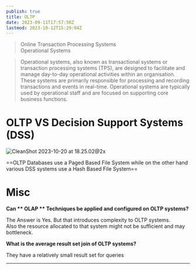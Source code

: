 ```yaml
---
publish: true
title: OLTP
date: 2023-09-11T17:57:50Z
lastmod: 2023-10-12T15:29:04Z
---
```


> Online Transaction Processing Systems  
> Operational Systems

> Operational systems, also known as transactional systems or transaction processing systems (TPS), are designed to facilitate and manage day-to-day operational activities within an organisation. These systems are primarily responsible for processing and recording transactions and events in real-time. Operational systems are typically used by operational staff and are focused on supporting core business functions.

# OLTP VS Decision Support Systems (DSS)

​![CleanShot 2023-10-20 at 18.25.02@2x](CleanShot%202023-10-20%20at%2018.25.02@2x-20231020182641-0tkamg1.png)​

==OLTP Databases use a Paged Based File System while on the other hand various DSS systems use a Hash Based File System==

# Misc

**Can ** OLAP​ ** Techniques be applied and configured on OLTP systems?** 

​​The Answer is Yes. But that introduces complexity to OLTP systems.  
Also the resource allocated to that system might not be sufficient and may bottleneck.

**What is the average result set join of OLTP systems?** 

They have a relatively small result set for queries

---
